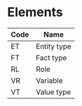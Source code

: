 # Elements

|Code|Name|
|----|----|
|ET|Entity type|
|FT|Fact type|
|RL|Role|
|VR|Variable|
|VT|Value type|
